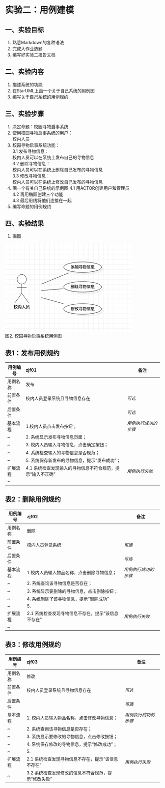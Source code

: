 # 实验二：用例建模

## 一、实验目标

1. 熟悉Markdown的各种语法
2. 完成大作业选题
3. 编写好实验二报告文档

## 二、实验内容

1. 描述系统的功能
2. 在StarUML上画一个关于自己系统的用例图
3. 编写关于自己系统的用例规约

## 三、实验步骤

1. 决定命题：校园寻物启事系统
2. 使用校园寻物启事系统的用户：  
   校内人员
3. 校园寻物启事系统功能：  
   3.1 发布寻物信息：    
       校内人员可以在系统上发布自己的寻物信息  
   3.2 删除寻物信息：  
       校内人员可以在系统上删除自己发布的寻物信息  
   3.3 修改寻物信息：  
       校内人员可以在系统上修改自己发布的寻物信息
4. 画一个有关自己系统的示例图
    4.1 用ACTOR创建用户和管理员  
    4.2 再用椭圆创建三个功能  
    4.3 最后用线将他们连接在一起
5. 编写命题的用例规约

## 四、实验结果

1. 画图

![第二张UML图](./model2.jpg)  
图2. 校园寻物启事系统用例图



## 表1：发布用例规约  

用例编号  | zjf01 | 备注  
-|:-|-  
用例名称  | 发布  |   
前置条件  |  校内人员登录系统且寻物信息存在    | *可选*   
后置条件  |      | *可选*   
基本流程  | 1.校内人员点击发布按钮；  |*用例执行成功的步骤*    
~| 2. 系统显示发布寻物信息页面；  |   
~| 3. 校内人员输入寻物信息，点击确定按钮；   |   
~| 4. 系统检查输入的寻物信息是否规范；  |   
~| 5. 系统保存新发布的寻物信息，提示“发布成功”；  |  
扩展流程  | 4.1 系统检查发现输入的寻物信息不符合规范，提示“输入不正确”   |*用例执行失败*    
~|    | 

## 表2：删除用例规约

用例编号  | zjf02 | 备注  
-|:-|-  
用例名称  | 删除  |   
前置条件  |  校内人员登录系统    | *可选*   
后置条件  |      | *可选*   
基本流程  | 1.校内人员输入物品名称，点击删除寻物信息；  |*用例执行成功的步骤*    
~| 2. 系统查询该寻物信息是否存在；  |   
~| 3. 系统显示要删除的寻物信息，点击删除按钮；   |   
~| 4. 系统删除了该寻物信息，提示“删除成功”  |   
~| 5.   |  
扩展流程  | 2.1 系统检查发现寻物信息不存在，提示“该信息不存在”   |*用例执行失败*    
~|    | 

## 表3：修改用例规约

用例编号  | zjf03 | 备注  
-|:-|-  
用例名称  | 修改  |   
前置条件  |  校内人员登录系统且寻物信息存在    | *可选*   
后置条件  |      | *可选*   
基本流程  | 1. 校内人员输入物品名称，点击修改寻物信息；  |*用例执行成功的步骤*    
~| 2. 系统查询该寻物信息是否存在；  |   
~| 3. 系统显示要修改的寻物信息，点击修改按钮；   |   
~| 4. 系统保存修改的寻物信息，提示“修改成功”；  |   
~| 5.   |  
扩展流程  | 2.1 系统检查发现寻物信息不存在，提示“该信息不存在”   |*用例执行失败*    
~| 3.2 系统检查发现修改的信息不符合规范，提示“修改失败”   | 


